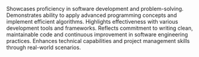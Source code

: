 Showcases proficiency in software development and problem-solving.
Demonstrates ability to apply advanced programming concepts and implement efficient algorithms.
Highlights effectiveness with various development tools and frameworks.
Reflects commitment to writing clean, maintainable code and continuous improvement in software engineering practices.
Enhances technical capabilities and project management skills through real-world scenarios.
